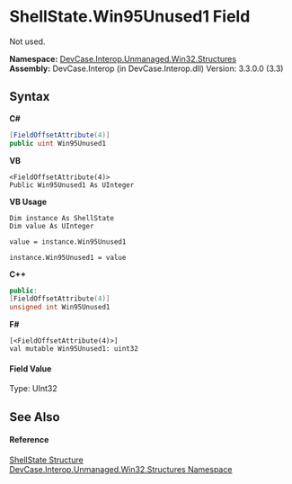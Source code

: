 # ShellState.Win95Unused1 Field
 

Not used.

**Namespace:**&nbsp;<a href="N_DevCase_Interop_Unmanaged_Win32_Structures">DevCase.Interop.Unmanaged.Win32.Structures</a><br />**Assembly:**&nbsp;DevCase.Interop (in DevCase.Interop.dll) Version: 3.3.0.0 (3.3)

## Syntax

**C#**<br />
``` C#
[FieldOffsetAttribute(4)]
public uint Win95Unused1
```

**VB**<br />
``` VB
<FieldOffsetAttribute(4)>
Public Win95Unused1 As UInteger
```

**VB Usage**<br />
``` VB Usage
Dim instance As ShellState
Dim value As UInteger

value = instance.Win95Unused1

instance.Win95Unused1 = value
```

**C++**<br />
``` C++
public:
[FieldOffsetAttribute(4)]
unsigned int Win95Unused1
```

**F#**<br />
``` F#
[<FieldOffsetAttribute(4)>]
val mutable Win95Unused1: uint32
```


#### Field Value
Type: UInt32

## See Also


#### Reference
<a href="T_DevCase_Interop_Unmanaged_Win32_Structures_ShellState">ShellState Structure</a><br /><a href="N_DevCase_Interop_Unmanaged_Win32_Structures">DevCase.Interop.Unmanaged.Win32.Structures Namespace</a><br />
